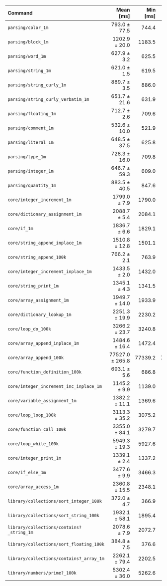 | Command | Mean [ms] | Min [ms] | Max [ms] |
|:---|---:|---:|---:|
| `parsing/color_1m` | 793.0 ± 77.5 | 744.4 | 882.4 | 2.13 ± 0.21 |
| `parsing/block_1m` | 1202.9 ± 20.0 | 1183.5 | 1223.4 | 3.23 ± 0.07 |
| `parsing/word_1m` | 627.9 ± 3.2 | 625.5 | 631.5 | 1.69 ± 0.02 |
| `parsing/string_1m` | 621.0 ± 1.5 | 619.5 | 622.6 | 1.67 ± 0.02 |
| `parsing/string_curly_1m` | 889.7 ± 3.5 | 886.0 | 893.0 | 2.39 ± 0.03 |
| `parsing/string_curly_verbatim_1m` | 651.7 ± 21.6 | 631.9 | 674.8 | 1.75 ± 0.06 |
| `parsing/floating_1m` | 712.7 ± 2.6 | 709.6 | 714.4 | 1.92 ± 0.03 |
| `parsing/comment_1m` | 532.6 ± 10.0 | 521.9 | 541.8 | 1.43 ± 0.03 |
| `parsing/literal_1m` | 648.5 ± 37.5 | 625.8 | 691.8 | 1.74 ± 0.10 |
| `parsing/type_1m` | 728.3 ± 16.0 | 709.8 | 738.4 | 1.96 ± 0.05 |
| `parsing/integer_1m` | 646.7 ± 59.3 | 609.0 | 715.0 | 1.74 ± 0.16 |
| `parsing/quantity_1m` | 883.5 ± 40.5 | 847.6 | 927.3 | 2.38 ± 0.11 |
| `core/integer_increment_1m` | 1799.0 ± 7.9 | 1790.0 | 1805.1 | 4.84 ± 0.07 |
| `core/dictionary_assignment_1m` | 2088.7 ± 5.4 | 2084.1 | 2094.7 | 5.62 ± 0.07 |
| `core/if_1m` | 1836.7 ± 6.6 | 1829.1 | 1841.4 | 4.94 ± 0.07 |
| `core/string_append_inplace_1m` | 1510.8 ± 12.8 | 1501.1 | 1525.3 | 4.06 ± 0.06 |
| `core/string_append_100k` | 766.2 ± 2.1 | 763.9 | 768.0 | 2.06 ± 0.03 |
| `core/integer_increment_inplace_1m` | 1433.5 ± 2.0 | 1432.0 | 1435.7 | 3.85 ± 0.05 |
| `core/string_print_1m` | 1345.1 ± 4.3 | 1341.5 | 1349.9 | 3.62 ± 0.05 |
| `core/array_assignment_1m` | 1949.7 ± 14.0 | 1933.9 | 1960.4 | 5.24 ± 0.08 |
| `core/dictionary_lookup_1m` | 2251.3 ± 19.9 | 2230.2 | 2269.6 | 6.05 ± 0.09 |
| `core/loop_do_100k` | 3266.2 ± 23.7 | 3240.8 | 3287.7 | 8.78 ± 0.13 |
| `core/array_append_inplace_1m` | 1484.6 ± 16.4 | 1472.4 | 1503.3 | 3.99 ± 0.07 |
| `core/array_append_100k` | 77527.0 ± 265.8 | 77339.2 | 77831.1 | 208.43 ± 2.75 |
| `core/function_definition_100k` | 693.1 ± 5.6 | 686.8 | 697.4 | 1.86 ± 0.03 |
| `core/integer_increment_inc_inplace_1m` | 1145.2 ± 9.9 | 1139.0 | 1156.5 | 3.08 ± 0.05 |
| `core/variable_assignment_1m` | 1382.2 ± 11.1 | 1369.6 | 1391.0 | 3.72 ± 0.06 |
| `core/loop_loop_100k` | 3113.3 ± 35.2 | 3075.2 | 3144.6 | 8.37 ± 0.14 |
| `core/function_call_100k` | 3355.0 ± 84.1 | 3279.7 | 3445.8 | 9.02 ± 0.25 |
| `core/loop_while_100k` | 5949.3 ± 19.3 | 5927.6 | 5964.7 | 15.99 ± 0.21 |
| `core/integer_print_1m` | 1339.1 ± 2.4 | 1337.2 | 1341.7 | 3.60 ± 0.05 |
| `core/if_else_1m` | 3477.6 ± 9.9 | 3466.3 | 3485.0 | 9.35 ± 0.12 |
| `core/array_access_1m` | 2360.8 ± 15.5 | 2348.1 | 2378.1 | 6.35 ± 0.09 |
| `library/collections/sort_integer_100k` | 372.0 ± 4.7 | 366.9 | 376.3 |
| `library/collections/sort_string_100k` | 1932.1 ± 58.1 | 1895.4 | 1999.0 | 5.19 ± 0.17 |
| `library/collections/contains?_string_1m` | 2078.6 ± 7.9 | 2072.7 | 2087.6 | 5.59 ± 0.07 |
| `library/collections/sort_floating_100k` | 384.8 ± 7.5 | 376.6 | 391.5 | 1.03 ± 0.02 |
| `library/collections/contains?_array_1m` | 2262.1 ± 79.4 | 2202.5 | 2352.2 | 6.08 ± 0.23 |
| `library/numbers/prime?_100k` | 5302.4 ± 36.0 | 5262.6 | 5332.8 | 14.26 ± 0.21 |
